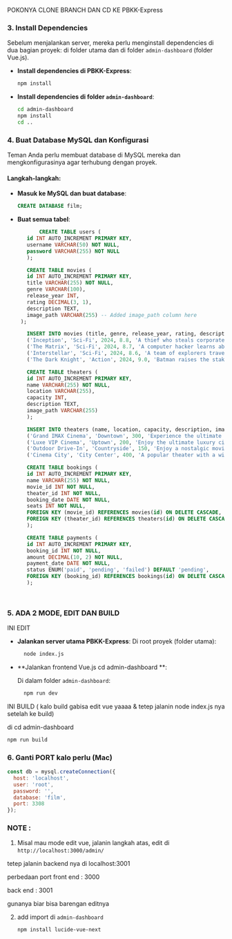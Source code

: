 POKONYA CLONE BRANCH DAN CD KE PBKK-Express

### 3. **Install Dependencies**
   Sebelum menjalankan server, mereka perlu menginstall dependencies di dua bagian proyek: di folder utama dan di folder `admin-dashboard` (folder Vue.js).

   - **Install dependencies di PBKK-Express**:
     ```bash
     npm install
     ```

   - **Install dependencies di folder `admin-dashboard`**:
     ```bash
     cd admin-dashboard
     npm install
     cd ..
     ```

### 4. **Buat Database MySQL dan Konfigurasi**
   Teman Anda perlu membuat database di MySQL mereka dan mengkonfigurasinya agar terhubung dengan proyek.

   #### Langkah-langkah:
   - **Masuk ke MySQL dan buat database**:
     ```sql
     CREATE DATABASE film;
     ```
   - **Buat semua tabel**:
     ```sql
            CREATE TABLE users (
        id INT AUTO_INCREMENT PRIMARY KEY,
        username VARCHAR(50) NOT NULL,
        password VARCHAR(255) NOT NULL
        );

        CREATE TABLE movies (
        id INT AUTO_INCREMENT PRIMARY KEY,
        title VARCHAR(255) NOT NULL,
        genre VARCHAR(100),
        release_year INT,
        rating DECIMAL(3, 1),
        description TEXT,
        image_path VARCHAR(255) -- Added image_path column here
      );

        INSERT INTO movies (title, genre, release_year, rating, description, image_path) VALUES
        ('Inception', 'Sci-Fi', 2024, 8.8, 'A thief who steals corporate secrets through the use of dream-sharing technology.', './images/inception.jpeg'),
        ('The Matrix', 'Sci-Fi', 2024, 8.7, 'A computer hacker learns about the true nature of his reality.', './images/matrix.jpg'),
        ('Interstellar', 'Sci-Fi', 2024, 8.6, 'A team of explorers travel through a wormhole in space.', './images/interstellar.jpg'),
        ('The Dark Knight', 'Action', 2024, 9.0, 'Batman raises the stakes in his war on crime.', './images/thedarkknight.jpg');

        CREATE TABLE theaters (
        id INT AUTO_INCREMENT PRIMARY KEY,
        name VARCHAR(255) NOT NULL,
        location VARCHAR(255),
        capacity INT,
        description TEXT,
        image_path VARCHAR(255)
        );

        INSERT INTO theaters (name, location, capacity, description, image_path) VALUES
        ('Grand IMAX Cinema', 'Downtown', 300, 'Experience the ultimate in movie watching with crystal-clear IMAX screens and immersive sound.', './images/c1.jpg'),
        ('Luxe VIP Cinema', 'Uptown', 200, 'Enjoy the ultimate luxury cinema experience with reclining seats, private lounges, and gourmet snacks.', './images/c2.jpg'),
        ('Outdoor Drive-In', 'Countryside', 150, 'Enjoy a nostalgic movie night under the stars at our classic outdoor drive-in theater.', './images/c3.png'),
        ('Cinema City', 'City Center', 400, 'A popular theater with a wide variety of movie selections and premium seating options.', './images/c4.jpg');

        CREATE TABLE bookings (
        id INT AUTO_INCREMENT PRIMARY KEY,
        name VARCHAR(255) NOT NULL,
        movie_id INT NOT NULL,
        theater_id INT NOT NULL,
        booking_date DATE NOT NULL,
        seats INT NOT NULL,
        FOREIGN KEY (movie_id) REFERENCES movies(id) ON DELETE CASCADE,
        FOREIGN KEY (theater_id) REFERENCES theaters(id) ON DELETE CASCADE
        );

        CREATE TABLE payments (
        id INT AUTO_INCREMENT PRIMARY KEY,
        booking_id INT NOT NULL,
        amount DECIMAL(10, 2) NOT NULL,
        payment_date DATE NOT NULL,
        status ENUM('paid', 'pending', 'failed') DEFAULT 'pending',
        FOREIGN KEY (booking_id) REFERENCES bookings(id) ON DELETE CASCADE
        );

      
     ```
### 5. **ADA 2 MODE, EDIT DAN BUILD**
   
   INI EDIT

   - **Jalankan server utama PBKK-Express**:
     Di root proyek (folder utama):
     ```bash
       node index.js
     ```
   
   - **Jalankan frontend Vue.js cd admin-dashboard **:

     Di dalam folder `admin-dashboard`:
     ```bash
       npm run dev
     ```

INI BUILD ( kalo build gabisa edit vue yaaaa & tetep jalanin node index.js nya setelah ke build)
   
   di cd admin-dashboard

 ```bash
 npm run build
 ```


### 6. **Ganti PORT kalo perlu (Mac)**

```js
const db = mysql.createConnection({
  host: 'localhost',
  user: 'root',        
  password: '',        
  database: 'film',    
  port: 3308          
});
```

### NOTE : 

1. Misal mau mode edit vue, jalanin langkah atas, edit di `http://localhost:3000/admin/`

tetep jalanin backend nya di localhost:3001

  perbedaan port front end : 3000

 back end : 3001

   gunanya biar bisa barengan editnya

2. add import di `admin-dashboard`
   ```
   npm install lucide-vue-next
   ```

